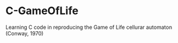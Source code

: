 C-GameOfLife
============

Learning C code in reproducing the Game of Life cellurar automaton (Conway, 1970)
